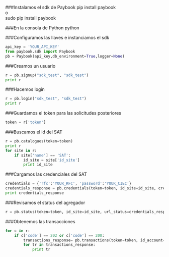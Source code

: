 ###Instalamos el sdk de Paybook
pip install paybook  
o  
sudo pip install paybook  

###En la consola de Python
python

###Configuramos las llaves e instanciamos el sdk
```python
api_key = 'YOUR_API_KEY'  
from paybook.sdk import Paybook  
pb = Paybook(api_key,db_environment=True,logger=None)
```

###Creamos un usuario
```python
r = pb.signup("sdk_test", "sdk_test")  
print r  
```

###Hacemos login
```python
r = pb.login("sdk_test", "sdk_test")  
print r  
```

###Guardamos el token para las solicitudes posteriores
```python
token = r['token']
```

###Buscamos el id del SAT
```python
r = pb.catalogues(token=token)  
print r  
for site in r:  
    if site['name'] == 'SAT':  
        id_site = site['id_site']
        print id_site
```

###Cargamos las credenciales del SAT
```python
credentials = {'rfc':'YOUR_RFC', 'password':'YOUR_CIEC'}
credentials_response = pb.credentials(token=token, id_site=id_site, credentials=credentials)
print credentials_response
```

###Revisamos el status del agregador
```python  
r = pb.status(token=token, id_site=id_site, url_status=credentials_response['status'])  
```

###Obtenemos las transacciones
```python
for c in r:
    if c['code'] == 202 or c['code'] == 200:
        transactions_response= pb.transactions(token=token, id_account=None)
        for tr in transactions_response:
            print tr
```
